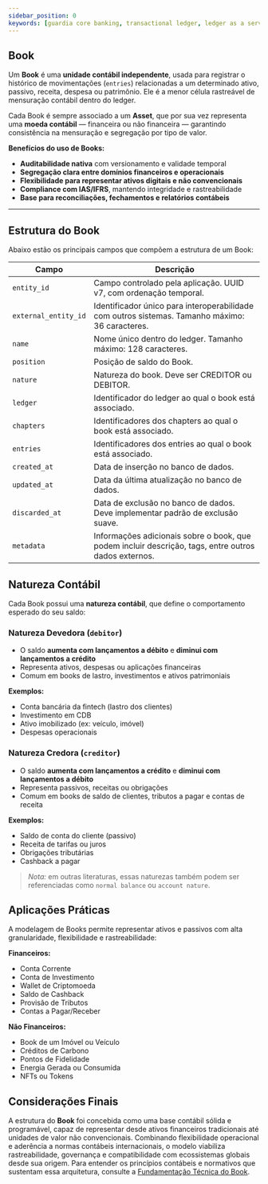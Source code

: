 ```yaml
---
sidebar_position: 0
keywords: [guardia core banking, transactional ledger, ledger as a service, modulo de ledger da guardia, books, ias-1, ias-2, ias-38, ifrs-9]
---
```


## Book

Um **Book** é uma **unidade contábil independente**, usada para registrar o histórico de movimentações (`entries`) relacionadas a um determinado ativo, passivo, receita, despesa ou patrimônio. Ele é a menor célula rastreável de mensuração contábil dentro do ledger.

Cada Book é sempre associado a um **Asset**, que por sua vez representa uma **moeda contábil** — financeira ou não financeira — garantindo consistência na mensuração e segregação por tipo de valor.

**Benefícios do uso de Books:**

* **Auditabilidade nativa** com versionamento e validade temporal
* **Segregação clara entre domínios financeiros e operacionais**
* **Flexibilidade para representar ativos digitais e não convencionais**
* **Compliance com IAS/IFRS**, mantendo integridade e rastreabilidade
* **Base para reconciliações, fechamentos e relatórios contábeis**

---

## Estrutura do Book

Abaixo estão os principais campos que compõem a estrutura de um Book:

| Campo                | Descrição                                                                                       |
| -------------------- | ----------------------------------------------------------------------------------------------- |
| `entity_id`          | Campo controlado pela aplicação. UUID v7, com ordenação temporal.                               |
| `external_entity_id` | Identificador único para interoperabilidade com outros sistemas. Tamanho máximo: 36 caracteres. |
| `name`               | Nome único dentro do ledger. Tamanho máximo: 128 caracteres.                                    |
| `position`           | Posição de saldo do Book.                                          |
| `nature`             | Natureza do book. Deve ser CREDITOR ou DEBITOR.                                                 |
| `ledger`             | Identificador do ledger ao qual o book está associado.                                            |
| `chapters`           | Identificadores dos chapters ao qual o book está associado.                                      |
| `entries`            | Identificadores dos entries ao qual o book está associado.                                       |
| `created_at`         | Data de inserção no banco de dados.                                                             |
| `updated_at`         | Data da última atualização no banco de dados.                                                   |
| `discarded_at`       | Data de exclusão no banco de dados. Deve implementar padrão de exclusão suave.                  |
| `metadata`           | Informações adicionais sobre o book, que podem incluir descrição, tags, entre outros dados externos. |

## Natureza Contábil

Cada Book possui uma **natureza contábil**, que define o comportamento esperado do seu saldo:

### Natureza Devedora (`debitor`)

* O saldo **aumenta com lançamentos a débito** e **diminui com lançamentos a crédito**
* Representa ativos, despesas ou aplicações financeiras
* Comum em books de lastro, investimentos e ativos patrimoniais

**Exemplos:**

* Conta bancária da fintech (lastro dos clientes)
* Investimento em CDB
* Ativo imobilizado (ex: veículo, imóvel)
* Despesas operacionais

### Natureza Credora (`creditor`)

* O saldo **aumenta com lançamentos a crédito** e **diminui com lançamentos a débito**
* Representa passivos, receitas ou obrigações
* Comum em books de saldo de clientes, tributos a pagar e contas de receita

**Exemplos:**

* Saldo de conta do cliente (passivo)
* Receita de tarifas ou juros
* Obrigações tributárias
* Cashback a pagar

> *Nota:* em outras literaturas, essas naturezas também podem ser referenciadas como `normal balance` ou `account nature`.

## Aplicações Práticas

A modelagem de Books permite representar ativos e passivos com alta granularidade, flexibilidade e rastreabilidade:

**Financeiros:**

* Conta Corrente
* Conta de Investimento
* Wallet de Criptomoeda
* Saldo de Cashback
* Provisão de Tributos
* Contas a Pagar/Receber

**Não Financeiros:**

* Book de um Imóvel ou Veículo
* Créditos de Carbono
* Pontos de Fidelidade
* Energia Gerada ou Consumida
* NFTs ou Tokens

## Considerações Finais

A estrutura do **Book** foi concebida como uma base contábil sólida e programável, capaz de representar desde ativos financeiros tradicionais até unidades de valor não convencionais. Combinando flexibilidade operacional e aderência a normas contábeis internacionais, o modelo viabiliza rastreabilidade, governança e compatibilidade com ecossistemas globais desde sua origem. Para entender os princípios contábeis e normativos que sustentam essa arquitetura, consulte a [Fundamentação Técnica do Book](./technical-foundation.md).
